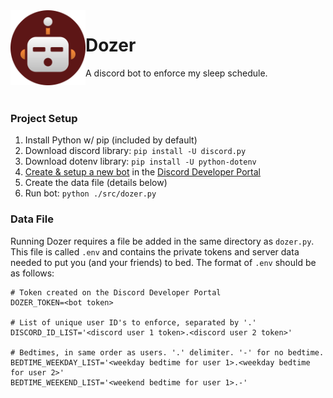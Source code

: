 <img align="left" width="120" src="res/Dozer Icon GitHub.png" alt="Dozer Icon">

# Dozer
A discord bot to enforce my sleep schedule. 

</br>

### Project Setup
1. Install Python w/ pip (included by default)
2. Download discord library: `pip install -U discord.py`
3. Download dotenv library: `pip install -U python-dotenv`
4. [Create & setup a new bot](https://realpython.com/how-to-make-a-discord-bot-python/) in the [Discord Developer Portal](https://discord.com/developers/applications)
4. Create the data file (details below)
5. Run bot: `python ./src/dozer.py`

### Data File
Running Dozer requires a file be added in the same directory as `dozer.py`. This file is called `.env` and contains the private tokens and server data needed to put you (and your friends) to bed. The format of `.env` should be as follows:
```
# Token created on the Discord Developer Portal
DOZER_TOKEN=<bot token>

# List of unique user ID's to enforce, separated by '.'
DISCORD_ID_LIST='<discord user 1 token>.<discord user 2 token>'

# Bedtimes, in same order as users. '.' delimiter. '-' for no bedtime.
BEDTIME_WEEKDAY_LIST='<weekday bedtime for user 1>.<weekday bedtime for user 2>'
BEDTIME_WEEKEND_LIST='<weekend bedtime for user 1>.-'
```
